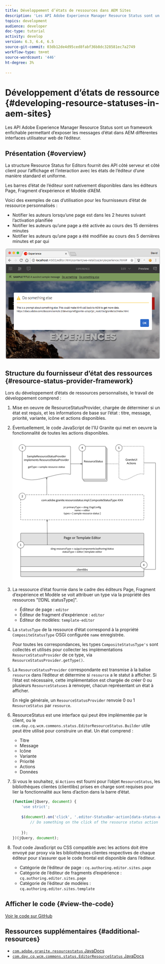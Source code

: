```yaml
---
title: Développement d’états de ressources dans AEM Sites
description: 'Les API Adobe Experience Manager Resource Status sont un framework enfichable permettant d’exposer les messages d’état dans AEM différentes interfaces utilisateur web de l’éditeur. '
topics: development
audience: developer
doc-type: tutorial
activity: develop
version: 6.3, 6.4, 6.5
source-git-commit: 03db12de4d95ced8fabf36b8dc328581ec7a2749
workflow-type: tm+mt
source-wordcount: '446'
ht-degree: 3%

---
```



# Développement d’états de ressource {#developing-resource-statuses-in-aem-sites}

Les API Adobe Experience Manager Resource Status sont un framework enfichable permettant d’exposer les messages d’état dans AEM différentes interfaces utilisateur web de l’éditeur.

## Présentation {#overview}

La structure Resource Status for Editors fournit des API côté serveur et côté client pour l’affichage et l’interaction avec les états de l’éditeur d’une manière standard et uniforme.

Les barres d’état de l’éditeur sont nativement disponibles dans les éditeurs Page, Fragment d’expérience et Modèle d’AEM.

Voici des exemples de cas d’utilisation pour les fournisseurs d’état de ressource personnalisés :

* Notifier les auteurs lorsqu’une page est dans les 2 heures suivant l’activation planifiée
* Notifier les auteurs qu’une page a été activée au cours des 15 dernières minutes
* Notifier les auteurs qu’une page a été modifiée au cours des 5 dernières minutes et par qui

![Présentation de l’état des ressources de l’éditeur AEM](assets/sample-editor-resource-status-screenshot.png)

## Structure du fournisseur d’état des ressources {#resource-status-provider-framework}

Lors du développement d’états de ressources personnalisés, le travail de développement comprend :

1. Mise en oeuvre de ResourceStatusProvider, chargée de déterminer si un état est requis, et les informations de base sur l’état : titre, message, priorité, variante, icône et actions disponibles.
2. Éventuellement, le code JavaScript de l’IU Granite qui met en oeuvre la fonctionnalité de toutes les actions disponibles.

   ![architecture de statut des ressources](assets/sample-editor-resource-status-application-architecture.png)

3. La ressource d’état fournie dans le cadre des éditeurs Page, Fragment d’expérience et Modèle se voit attribuer un type via la propriété des ressources &quot;[!DNL statusType]&quot;.

   * Éditeur de page : `editor`
   * Éditeur de fragment d’expérience : `editor`
   * Éditeur de modèles: `template-editor`

4. La `statusType` de la ressource d’état correspond à la propriété `CompositeStatusType` OSGi configurée `name` enregistrée.

   Pour toutes les correspondances, les types `CompositeStatusType's` sont collectés et utilisés pour collecter les implémentations `ResourceStatusProvider` de ce type, via `ResourceStatusProvider.getType()`.

5. La `ResourceStatusProvider` correspondante est transmise à la balise `resource` dans l’éditeur et détermine si `resource` a le statut à afficher. Si l’état est nécessaire, cette implémentation est chargée de créer 0 ou plusieurs `ResourceStatuses` à renvoyer, chacun représentant un état à afficher.

   En règle générale, un `ResourceStatusProvider` renvoie 0 ou 1 `ResourceStatus` par `resource`.

6. ResourceStatus est une interface qui peut être implémentée par le client, ou le `com.day.cq.wcm.commons.status.EditorResourceStatus.Builder` utile peut être utilisé pour construire un état. Un état comprend :

   * Titre
   * Message
   * Icône
   * Variante
   * Priorité
   * Actions
   * Données

7. Si vous le souhaitez, si `Actions` est fourni pour l’objet `ResourceStatus`, les bibliothèques clientes (clientlibs) prises en charge sont requises pour lier la fonctionnalité aux liens d’action dans la barre d’état.

   ```js
   (function(jQuery, document) {
       'use strict';
   
       $(document).on('click', '.editor-StatusBar-action[data-status-action-id="do-something"]', function () {
           // Do something on the click of the resource status action
   
       });
   })(jQuery, document);
   ```

8. Tout code JavaScript ou CSS compatible avec les actions doit être envoyé par proxy via les bibliothèques clientes respectives de chaque éditeur pour s’assurer que le code frontal est disponible dans l’éditeur.

   * Catégorie de l’éditeur de page : `cq.authoring.editor.sites.page`
   * Catégorie de l’éditeur de fragments d’expérience : `cq.authoring.editor.sites.page`
   * Catégorie de l’éditeur de modèles : `cq.authoring.editor.sites.template`

## Afficher le code {#view-the-code}

[Voir le code sur GitHub](https://github.com/Adobe-Consulting-Services/acs-aem-samples/tree/master/bundle/src/main/java/com/adobe/acs/samples/resourcestatus/impl/SampleEditorResourceStatusProvider.java)

## Ressources supplémentaires {#additional-resources}

* [`com.adobe.granite.resourcestatus` JavaDocs](https://helpx.adobe.com/experience-manager/6-5/sites/developing/using/reference-materials/javadoc/com/adobe/granite/resourcestatus/package-summary.html)
* [`com.day.cq.wcm.commons.status.EditorResourceStatus` JavaDocs](https://helpx.adobe.com/experience-manager/6-5/sites/developing/using/reference-materials/javadoc/com/day/cq/wcm/commons/status/EditorResourceStatus.html)

